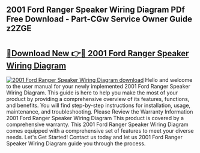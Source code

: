 ## 2001 Ford Ranger Speaker Wiring Diagram PDf Free Download - Part-CGw Service Owner Guide z2ZGE

# <h2><a href="http://dfpwuks.blite.top/?on=2001+Ford+Ranger+Speaker+Wiring+Diagram">🔗Download New 👉🔴 2001 Ford Ranger Speaker Wiring Diagram</a></h2>

[![2001 Ford Ranger Speaker Wiring Diagram download](https://i.imgur.com/lujVjoI.png)](http://dfpwuks.blite.top/?on=2001+Ford+Ranger+Speaker+Wiring+Diagram)
Hello and welcome to the user manual for your newly implemented 2001 Ford Ranger Speaker Wiring Diagram. This guide is here to help you make the most of your product by providing a comprehensive overview of its features, functions, and benefits. You will find step-by-step instructions for installation, usage, maintenance, and troubleshooting. Please Review the Warranty Information 2001 Ford Ranger Speaker Wiring Diagram This product is covered by a comprehensive warranty. This 2001 Ford Ranger Speaker Wiring Diagram comes equipped with a comprehensive set of features to meet your diverse needs. Let's Get Started! Contact us today and let us 2001 Ford Ranger Speaker Wiring Diagram guide you through the process.
